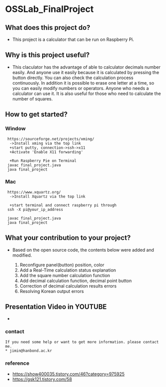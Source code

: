 # OSSLab_FinalProject


## What does this project do? 
  * This project is a calculator that can be run on Raspberry Pi.


## Why is this project useful?
  * This claculator has the advantage of able to calculator decimals number easily. And anyone use it easily because it is calculated by pressing the button directly. You can also check the calculation process continuously. In addition it is possible to erase one letter at a time, so you can easily modify numbers or operators. 
    Anyone who needs a calculator can use it. It is also useful for those who need to calculate the number of squares. 
  
  
## How to get started?
  ### Window
     https://sourceforge.net/projects/xming/
      ->Install xming via the top link
      +start putty, connection->ssh->x11
      +Activate 'Enable X11 forwarding'
     
      +Run Raspberry Pie on Terminal
     javac final_project.java
     java final_project
    
  ### Mac
     https://www.xquartz.org/
      ->Install Xquartz via the top link
      
      +start terminal and connect raspberry pi through
     ssh -X pi@your_ip_address
 
     javac final_project.java
     java final_project
    

## What your contribution to your project?
  
  * Based on the open source code, the contents below were added and modified.

    1) Reconfigure panel(button) position, color
    2) Add a Real-Time calculation status explanation 
    3) Add the square number calculation function
    4) Add decimal calculation function, decimal point button
    5) Correction of decimal calculation results errors
    6) Resolving Korean output errors

 
## Presentation Video in YOUTUBE
  * 

  



  ### contact 
    If you need some help or want to get more information. please contact me.
    * jimin@hanbond.ac.kr

  ### reference
   - https://show400035.tistory.com/46?category=975925
   - https://gsk121.tistory.com/58




